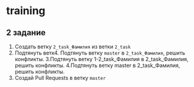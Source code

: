 # training

## 2 задание
1. Создать ветку `2_task_Фамилия`  из ветки `2_task` 
2. Подтянуть ветк4. Подтянуть ветку `master` в `2_task_Фамилия`, решить конфликты.
3.Подтянуть ветку 1-2_task_Фамилия в 2_task_Фамилия, решить конфликты.
4.Подтянуть ветку master в 2_task_Фамилия, решить конфликты.
5. Создай Pull Requests в ветку `master`


